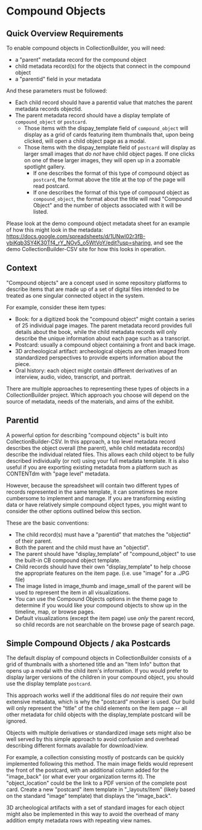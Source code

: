 # Compound Objects

## Quick Overview Requirements

To enable compound objects in CollectionBuilder, you will need: 

- a "parent" metadata record for the compound object
- child metadata record(s) for the objects that connect in the compound object
- a "parentid" field in your metadata

And these parameters must be followed: 

- Each child record should have a parentid value that matches the parent metadata records objectid.
- The parent metadata record should have a display template of `compound_object` or `postcard`. 
    - Those items with the dispay_template field of `compound_object` will display as a grid of cards featuring item thumbnails that, upon being clicked, will open a child object page as a modal. 
    - Those items with the dispay_template field of `postcard` will display as larger small images that *do not* have child object pages. If one clicks on one of these larger images, they will open up in a zoomable spotlight gallery.
        - If one describes the format of this type of compound object as `postcard`, the format above the title at the top of the page will read postcard. 
        - If one describes the format of this type of compound object as `compound_object`, the format about the title will read "Compound Object" and the number of objects associated with it will be listed. 

Please look at the demo compound object metadata sheet for an example of how this might look in the metadata: <https://docs.google.com/spreadsheets/d/1UNwl02r3fB-ybiKqb3SY4K30Tf4_rY_NOv5_o5WtVoY/edit?usp=sharing>, and see the demo CollectionBuilder-CSV site for how this looks in operation. 

## Context

"Compound objects" are a concept used in some repository platforms to describe items that are made up of a set of digital files intended to be treated as one singular connected object in the system. 

For example, consider these item types:

- Book: for a digitized book the "compound object" might contain a series of 25 individual page images. The parent metadata record provides full details about the book, while the child metadata records will only describe the unique information about each page such as a transcript.
- Postcard: usually a compound object containing a front and back image. 
- 3D archeological artifact: archeological objects are often imaged from standardized perspectives to provide experts information about the piece.
- Oral history: each object might contain different derivatives of an interview, audio, video, transcript, and portrait.

There are multiple approaches to representing these types of objects in a CollectionBuilder project.
Which approach you choose will depend on the source of metadata, needs of the materials, and aims of the exhibit.

## Parentid

A powerful option for describing "compound objects" is built into CollectionBuilder-CSV.
In this approach, a top level metadata record describes the object overall (the parent), while child metadata record(s) describe the individual related files.
This allows each child object to be fully described individually (or not) using your full metadata template.
It is also useful if you are exporting existing metadata from a platform such as CONTENTdm with "page level" metadata.

However, because the spreadsheet will contain two different types of records represented in the same template, it can sometimes be more cumbersome to implement and manage.
If you are transforming existing data or have relatively simple compound object types, you might want to consider the other options outlined below this section.

These are the basic conventions:

- The child record(s) must have a "parentid" that matches the "objectid" of their parent.
- Both the parent and the child must have an "objectid".
- The parent should have "display_template" of "compound_object" to use the built-in CB compound object template.
- Child records should have their own "display_template" to help choose the appropriate features on the item page. (i.e. use "image" for a .JPG file)
- The image listed in image_thumb and image_small of the parent will be used to represent the item in all visualizations.
- You can use the Compound Objects options in the theme page to determine if you would like your compound objects to show up in the timeline, map, or browse pages.
- Default visualizations (except the item page) use *only* the parent record, so child records are not searchable on the browse page of search page.

## Simple Compound Objects / aka Postcards

The default display of compound objects in CollectionBuilder consists of a grid of thumbnails with a shortened title and an "Item Info" button that opens up a modal with the child item's information. If you would prefer to display larger versions of the children in your compound object, you should use the display template `postcard`. 

This approach works well if the additional files do *not* require their own extensive metadata, which is why the "postcard" moniker is used. Our build will only represent the "title" of the child elements on the item page -- all other metadata for child objects with the display_template postcard will be ignored. 

Objects with multiple derivatives or standardized image sets might also be well served by this simple approach to avoid confusion and overhead describing different formats available for download/view.

For example, a collection consisting mostly of postcards can be quickly implemented following this method. 
The main image fields would represent the front of the postcard, with an additional column added for the "image_back" (or what ever your organization terms it). 
The "object_location" could be the link to a PDF version of the complete post card.
Create a new "postcard" item template in "_layouts/item" (likely based on the standard "image" template) that displays the "image_back".

3D archeological artifacts with a set of standard images for each object might also be implemented in this way to avoid the overhead of many addition empty metadata rows with repeating view names.

